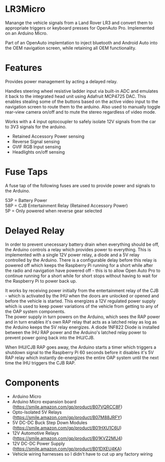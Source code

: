 # LR3Micro
Manange the vehicle signals from a Land Rover LR3 and convert them to appropriate triggers or keyboard presses for OpenAuto Pro.  Implemented on an Arduino Micro.

Part of an OpenAuto implemtation to inject bluetooth and Android Auto into the OEM navigation screen, while retaining all OEM functionality.

# Features
Provides power management by acting a delayed relay.

Handles steering wheel resistive ladder input via built-in ADC and emulates it back to the integrated head unit using Adafruit MCP4725 DAC. This enables stealing some of the buttons based on the active video input to the navigation screen to route them to the arduino. Also used to manually toggle rear-view camera on/off and to mute the stereo regardless of video mode. 

Works with a 4 input optocoupler to safely isolate 12V signals from the car to 3V3 signals for the arduino.
* Retained Accessory Power sensing
* Reverse Signal sensing
* GVIF RGB Input sensing
* Headlights on/off sensing

# Fuse Taps
A fuse tap of the following fuses are used to provide power and signals to the Arduino.

53P = Battery Power  
58P = CJB Entertainment Relay (Retained Accessory Power)  
5P  = Only powered when reverse gear selected  

# Delayed Relay
In order to prevent unecessary battery drain when everything should be off, the Arduino controls a relay
which provides power to everything.  This is implemented with a single 12V power relay, a diode and a 5V
relay controlled by the Arduino.  There is a configurable delay before this relay is powered off which
keeps the Raspberry Pi running for a short while after the radio and navigation have powered off - this is
to allow Open Auto Pro to continue running for a short while for short stops without having to wait for the
Raspberry Pi to power back up.

It works by receiving power initially from the entertainment relay of the CJB - which is activated by the IHU
when the doors are unlocked or opened and before the vehicle is started.  This energizes a 12V regulated power
supply which is used to keep power variations of the vehicle from getting to any of the OAP system components.  
The power supply in turn powers on the Arduino, which sees the RAP power and in turn enables it's own RAP relay
that acts as a latched relay as log as the Arduino keeps the 5V relay energizes.  A diode 1NF822 Diode is installed
between the IHU RAP power and the Arduino's latched relay power to prevent power going back into the IHU/CJB.

When IHU/CJB RAP goes away, the Arduino starts a timer which triggers a shutdown signal to the Raspberry Pi 60
seconds before it disables it's 5V RAP relay which instantly de-energizes the entire OAP system until the next
time the IHU triggers the CJB RAP.

# Components
* Arduino Micro
* Arduino Micro expansion board (https://smile.amazon.com/gp/product/B07VQRCC8F)
* Opto-Isolated 5V Relays (https://smile.amazon.com/gp/product/B07M88JRFY)
* 5V DC-DC Buck Step Down Modules (https://smile.amazon.com/gp/product/B01HXU1C6U)
* 12V Automotive Relays (https://smile.amazon.com/gp/product/B01KVZ2MU4)
* 12V DC-DC Power Supply (https://smile.amazon.com/gp/product/B01DXEU4KA)
* Vehicle wiring harnesses so I didn't have to cut up any factory wiring

